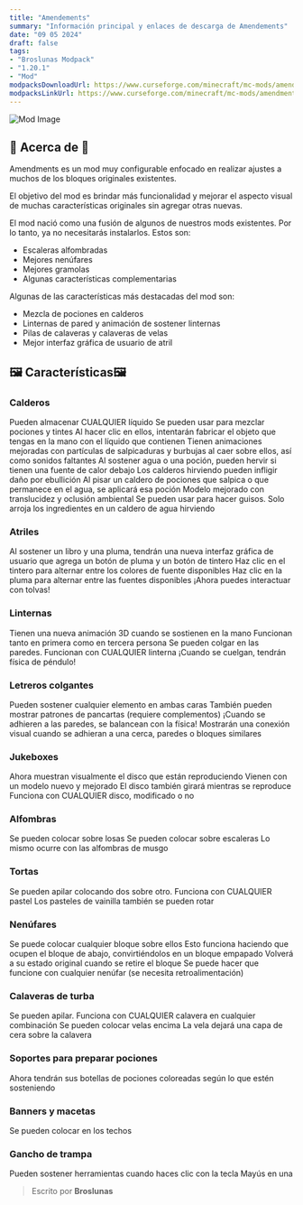 ```yaml
---
title: "Amendements"
summary: "Información principal y enlaces de descarga de Amendements"
date: "09 05 2024"
draft: false
tags:
- "Broslunas Modpack"
- "1.20.1"
- "Mod"
modpacksDownloadUrl: https://www.curseforge.com/minecraft/mc-mods/amendments/files/all?page=1&pageSize=20&version=1.20.1&gameVersionTypeId=1
modpacksLinkUrl: https://www.curseforge.com/minecraft/mc-mods/amendments
---
```

<img src="/assets/img/minecraft/mods/amendements.png" alt="Mod Image">

## 📖 Acerca de 📖

Amendments es un mod muy configurable enfocado en realizar ajustes a muchos de los bloques originales existentes.

El objetivo del mod es brindar más funcionalidad y mejorar el aspecto visual de muchas características originales sin agregar otras nuevas.

El mod nació como una fusión de algunos de nuestros mods existentes. Por lo tanto, ya no necesitarás instalarlos. Estos son:

- Escaleras alfombradas
- Mejores nenúfares
- Mejores gramolas
- Algunas características complementarias

Algunas de las características más destacadas del mod son:

- Mezcla de pociones en calderos
- Linternas de pared y animación de sostener linternas
- Pilas de calaveras y calaveras de velas
- Mejor interfaz gráfica de usuario de atril

## 🖼️ Características🖼️

### Calderos

Pueden almacenar CUALQUIER líquido
Se pueden usar para mezclar pociones y tintes
Al hacer clic en ellos, intentarán fabricar el objeto que tengas en la mano con el líquido que contienen
Tienen animaciones mejoradas con partículas de salpicaduras y burbujas al caer sobre ellos, así como sonidos faltantes
Al sostener agua o una poción, pueden hervir si tienen una fuente de calor debajo
Los calderos hirviendo pueden infligir daño por ebullición
Al pisar un caldero de pociones que salpica o que permanece en el agua, se aplicará esa poción
Modelo mejorado con translucidez y oclusión ambiental
Se pueden usar para hacer guisos. Solo arroja los ingredientes en un caldero de agua hirviendo

### Atriles

Al sostener un libro y una pluma, tendrán una nueva interfaz gráfica de usuario que agrega un botón de pluma y un botón de tintero
Haz clic en el tintero para alternar entre los colores de fuente disponibles
Haz clic en la pluma para alternar entre las fuentes disponibles
¡Ahora puedes interactuar con tolvas!

### Linternas

Tienen una nueva animación 3D cuando se sostienen en la mano
Funcionan tanto en primera como en tercera persona
Se pueden colgar en las paredes. Funcionan con CUALQUIER linterna
¡Cuando se cuelgan, tendrán física de péndulo!

### Letreros colgantes

Pueden sostener cualquier elemento en ambas caras
También pueden mostrar patrones de pancartas (requiere complementos)
¡Cuando se adhieren a las paredes, se balancean con la física!
Mostrarán una conexión visual cuando se adhieran a una cerca, paredes o bloques similares

### Jukeboxes

Ahora muestran visualmente el disco que están reproduciendo
Vienen con un modelo nuevo y mejorado
El disco también girará mientras se reproduce
Funciona con CUALQUIER disco, modificado o no

### Alfombras
Se pueden colocar sobre losas
Se pueden colocar sobre escaleras
Lo mismo ocurre con las alfombras de musgo

### Tortas
Se pueden apilar colocando dos sobre otro. Funciona con CUALQUIER pastel
Los pasteles de vainilla también se pueden rotar

### Nenúfares

Se puede colocar cualquier bloque sobre ellos
Esto funciona haciendo que ocupen el bloque de abajo, convirtiéndolos en un bloque empapado
Volverá a su estado original cuando se retire el bloque
Se puede hacer que funcione con cualquier nenúfar (se necesita retroalimentación)

### Calaveras de turba

Se pueden apilar. Funciona con CUALQUIER calavera en cualquier combinación
Se pueden colocar velas encima
La vela dejará una capa de cera sobre la calavera

### Soportes para preparar pociones

Ahora tendrán sus botellas de pociones coloreadas según lo que estén sosteniendo

### Banners y macetas

Se pueden colocar en los techos

### Gancho de trampa
Pueden sostener herramientas cuando haces clic con la tecla Mayús en una

> Escrito por **Broslunas**